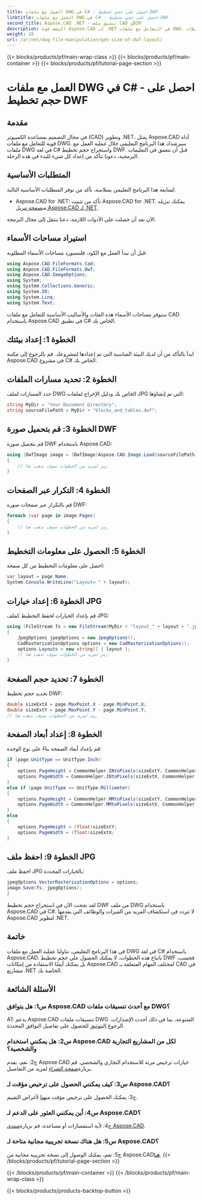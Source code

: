 ```yaml
---
title: العمل مع ملفات DWG في C# - احصل على حجم تخطيط DWF
linktitle: العمل مع ملفات DWG في C# - احصل على حجم تخطيط DWF
second_title: Aspose.CAD .NET - تنسيق ملف CAD وBIM
description: اكتشف قوة Aspose.CAD لـ .NET في التعامل مع ملفات DWG. تعلم كيفية استخراج أحجام تخطيطات DWF بسهولة باستخدام لغة C#.
weight: 10
url: /ar/net/dwg-file-manipulation/get-size-of-dwf-layout/
---
```


{{< blocks/products/pf/main-wrap-class >}}
{{< blocks/products/pf/main-container >}}
{{< blocks/products/pf/tutorial-page-section >}}

# العمل مع ملفات DWG في C# - احصل على حجم تخطيط DWF

## مقدمة

في مجال التصميم بمساعدة الكمبيوتر (CAD) وتطوير .NET، يمثل Aspose.CAD أداة قوية للتعامل مع ملفات DWG. سيرشدك هذا البرنامج التعليمي خلال عملية العمل مع ملفات DWG في لغة C# واستخراج حجم تخطيط DWF. قبل أن نتعمق في التعليمات البرمجية، دعونا نتأكد من إعداد كل شيء للبدء في هذه الرحلة.

## المتطلبات الأساسية

لمتابعة هذا البرنامج التعليمي بسلاسة، تأكد من توفر المتطلبات الأساسية التالية:

-  Aspose.CAD for .NET: تأكد من تثبيت Aspose.CAD for .NET. يمكنك تنزيله من[صفحة تنزيل Aspose.CAD لـ .NET](https://releases.aspose.com/cad/net/).

الآن بعد أن حصلت على الأدوات اللازمة، دعنا ننتقل إلى مجال البرمجة.

## استيراد مساحات الأسماء

قبل أن نبدأ العمل مع الكود، فلنستورد مساحات الأسماء المطلوبة:

```csharp
using Aspose.CAD.FileFormats.Cad;
using Aspose.CAD.FileFormats.Dwf;
using Aspose.CAD.ImageOptions;
using System;
using System.Collections.Generic;
using System.IO;
using System.Linq;
using System.Text;
```

ستوفر مساحات الأسماء هذه الفئات والأساليب الأساسية للتعامل مع ملفات CAD باستخدام Aspose.CAD في تطبيق C# الخاص بك.

## الخطوة 1: إعداد بيئتك

ابدأ بالتأكد من أن لديك البيئة المناسبة التي تم إعدادها لمشروعك. قم بالرجوع إلى مكتبة Aspose.CAD في مشروع C# الخاص بك.

## الخطوة 2: تحديد مسارات الملفات

حدد المسارات لملف DWG الخاص بك ودليل الإخراج لملفات JPG التي تم إنشاؤها:

```csharp
string MyDir = "Your Document Directory";
string sourceFilePath = MyDir + "blocks_and_tables.dwf";
```

## الخطوة 3: قم بتحميل صورة DWF

قم بتحميل صورة DWF باستخدام Aspose.CAD:

```csharp
using (DwfImage image = (DwfImage)Aspose.CAD.Image.Load(sourceFilePath))
{
    // رمز لمزيد من الخطوات سوف تذهب هنا
}
```

## الخطوة 4: التكرار عبر الصفحات

قم بالتكرار عبر صفحات صورة DWF:

```csharp
foreach (var page in image.Pages)
{
    // رمز لمزيد من الخطوات سوف تذهب هنا
}
```

## الخطوة 5: الحصول على معلومات التخطيط

احصل على معلومات التخطيط من كل صفحة:

```csharp
var layout = page.Name;
System.Console.WriteLine("Layout= " + layout);
```

## الخطوة 6: إعداد خيارات JPG

قم بإعداد الخيارات لحفظ التخطيط كملف JPG:

```csharp
using (FileStream fs = new FileStream(MyDir + "layout_" + layout + ".jpg", FileMode.Create))
{
    JpegOptions jpegOptions = new JpegOptions();
    CadRasterizationOptions options = new CadRasterizationOptions();
    options.Layouts = new string[] { layout };
    // رمز لمزيد من الخطوات سوف تذهب هنا
}
```

## الخطوة 7: تحديد حجم الصفحة

تحديد حجم تخطيط DWF:

```csharp
double sizeExtX = page.MaxPoint.X - page.MinPoint.X;
double sizeExtY = page.MaxPoint.Y - page.MinPoint.Y;
// رمز لمزيد من الخطوات سوف تذهب هنا
```

## الخطوة 8: إعداد أبعاد الصفحة

قم بإعداد أبعاد الصفحة بناءً على نوع الوحدة:

```csharp
if (page.UnitType == UnitType.Inch)
{
    options.PageHeight = CommonHelper.INtoPixels(sizeExtY, CommonHelper.DPI);
    options.PageWidth = CommonHelper.INtoPixels(sizeExtX, CommonHelper.DPI);
}
else if (page.UnitType == UnitType.Millimeter)
{
    options.PageHeight = CommonHelper.MMtoPixels(sizeExtY, CommonHelper.DPI);
    options.PageWidth = CommonHelper.MMtoPixels(sizeExtX, CommonHelper.DPI);
}
else
{
    options.PageHeight = (float)sizeExtY;
    options.PageWidth = (float)sizeExtX;
}
```

## الخطوة 9: احفظ ملف JPG

احفظ ملف JPG بالخيارات المحددة:

```csharp
jpegOptions.VectorRasterizationOptions = options;
image.Save(fs, jpegOptions);
}
```

لقد نجحت الآن في استخراج حجم تخطيط DWF من ملف DWG باستخدام Aspose.CAD في C#. لا تتردد في استكشاف المزيد من الميزات والوظائف التي يقدمها Aspose.CAD لتطوير .NET.

## خاتمة

في هذا البرنامج التعليمي، تناولنا عملية العمل مع ملفات DWG في لغة C# باستخدام Aspose.CAD. باتباع هذه الخطوات، لا يمكنك الحصول على حجم تخطيط DWF فحسب، بل يمكنك أيضًا الاستفادة من إمكانات Aspose.CAD لمختلف المهام المتعلقة بـ CAD في مشاريع .NET الخاصة بك.

## الأسئلة الشائعة

### س1: هل يتوافق Aspose.CAD مع أحدث تنسيقات ملفات DWG؟

 A1: يدعم Aspose.CAD تنسيقات ملفات DWG المتنوعة، بما في ذلك أحدث الإصدارات. الرجوع إلى[توثيق](https://reference.aspose.com/cad/net/) للحصول على تفاصيل التوافق المحددة.

### س2: هل يمكنني استخدام Aspose.CAD لكل من المشاريع التجارية والشخصية؟

 ج2: نعم، يقدم Aspose.CAD خيارات ترخيص مرنة للاستخدام التجاري والشخصي. قم بزيارة[صفحة الشراء](https://purchase.aspose.com/buy) لمزيد من التفاصيل.

### س3: كيف يمكنني الحصول على ترخيص مؤقت لـ Aspose.CAD؟

 ج3: يمكنك الحصول على ترخيص مؤقت من[هنا](https://purchase.aspose.com/temporary-license/) لأغراض التقييم.

### س4: أين يمكنني العثور على الدعم لـ Aspose.CAD؟

ج4: لأية استفسارات أو مساعدة، قم بزيارة[منتدى Aspose.CAD](https://forum.aspose.com/c/cad/19).

### س5: هل هناك نسخة تجريبية مجانية متاحة لـ Aspose.CAD؟

 ج5: نعم، يمكنك الوصول إلى نسخة تجريبية مجانية من Aspose.CAD[هنا](https://releases.aspose.com/).
{{< /blocks/products/pf/tutorial-page-section >}}

{{< /blocks/products/pf/main-container >}}
{{< /blocks/products/pf/main-wrap-class >}}

{{< blocks/products/products-backtop-button >}}

